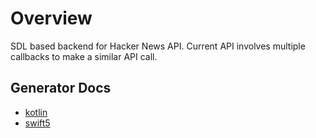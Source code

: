 # Overview

SDL based backend for Hacker News API. Current API involves multiple callbacks to make a similar API call.


## Generator Docs

* [kotlin](https://openapi-generator.tech/docs/generators/kotlin)
* [swift5](https://openapi-generator.tech/docs/generators/swift5)
